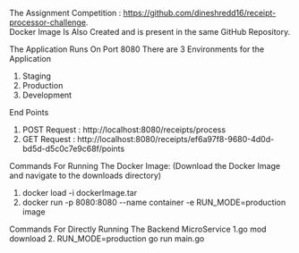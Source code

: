 The Assignment Competition : https://github.com/dineshredd16/receipt-processor-challenge.  
Docker Image Is Also Created and is present in the same GitHub Repository.

The Application Runs On Port 8080
There are 3 Environments for the Application
1. Staging
2. Production
3. Development

End Points
1. POST Request : http://localhost:8080/receipts/process
2. GET Request : http://localhost:8080/receipts/ef6a97f8-9680-4d0d-bd5d-d5c0c7e9c68f/points

Commands For Running The Docker Image: (Download the Docker Image and navigate to the downloads directory)
1. docker load -i dockerImage.tar
2. docker run -p 8080:8080 --name container -e RUN_MODE=production image

Commands For Directly Running The Backend MicroService
1.go mod download
2. RUN_MODE=production go run main.go  
